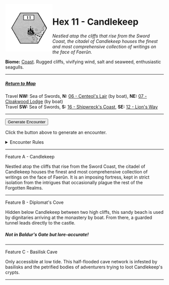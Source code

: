 
<img align="left" width=150px src="/images/Hexes/hex11.png">
<h1>Hex 11 - Candlekeep</h1>

*Nestled atop the cliffs that rise from the Sword Coast, the citadel of Candlekeep houses the finest and most comprehensive collection of writings on the face of Faerûn.*

**Biome:** <u>Coast</u>. Rugged cliffs, vivifying wind, salt and seaweed, enthusiastic seagulls.

---

##### [Return to Map](https://saltygoo.github.io/2024/12/31/BGHex/)
Travel **NW:** Sea of Swords, **N:** [06 - Centeol's Lair](/pages/BaldurHex/06-CenteolsLair) (by boat), **NE:** [07 - Cloakwood Lodge](/pages/BaldurHex/07-CloakwoodLodge) (by boat)<br>
Travel **SW:** Sea of Swords, **S:** [16 - Shipwreck's Coast](/pages/BaldurHex/16-ShipwreckCoast), **SE:** [12 - Lion's Way](/pages/BaldurHex/12-LionsWay)

 ---
 
<button id="generateText" >Generate Encounter</button> <br>

<span class="grey" id="result" style="height: 75px;"> Click the button above to generate an encounter. </span>

<details markdown="1">
<summary>Encounter Rules</summary>
Generate an encounter the first time the party goes to one of this hex's features and every 12 hours. Encounters can happen on the way to the location or at the destination. If an encounter would happen while the party rests, good survival skills while setting up camp make the encounter happen after the full rest is completed. Search the [Baldur's Gate Wiki](https://baldursgate.fandom.com/wiki/Baldur%27s_Gate_Wiki) for information on named NPC. Do not hesitate to replace any named NPC by one the players have already met from time to time! It makes for a better story.
</details>

 ---

<span class="blacktitle"> Feature A - Candlekeep</span>

Nestled atop the cliffs that rise from the Sword Coast, the citadel of Candlekeep houses the finest and most comprehensive collection of writings on the face of Faerûn. It is an imposing fortress, kept in strict isolation from the intrigues that occasionally plague the rest of the Forgotten Realms.

---

<span class="blacktitle"> Feature B - Diplomat's Cove</span>

Hidden below Candlekeep between two high cliffs, this sandy beach is used by dignitaries arriving at the monastery by boat. From there, a guarded tunnel leads directly to the castle.

##### Not in Baldur's Gate but lore-accurate!

---

<span class="blacktitle"> Feature C - Basilisk Cave</span>

Only accessible at low tide. This half-flooded cave network is infested by basilisks and the petrified bodies of adventurers trying to loot Candlekeep's crypts.

---

<script>
    const climate1 = "Coast";
    const climate2 = "Coast";
</script>
<script src="/scripts/BGencounter.js"></script>
